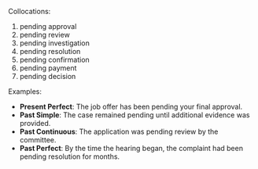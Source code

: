 Collocations:
1. pending approval
2. pending review
3. pending investigation
4. pending resolution
5. pending confirmation
6. pending payment
7. pending decision

Examples:
- **Present Perfect**: The job offer has been pending your final approval.
- **Past Simple**: The case remained pending until additional evidence was provided.
- **Past Continuous**: The application was pending review by the committee.
- **Past Perfect**: By the time the hearing began, the complaint had been pending resolution for months.